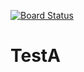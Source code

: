 [![Board Status](https://codedev.ms/OrgFromGH/4d518b36-fb18-42a3-a3f8-a84a73c3446b/06d7e183-d8b7-4f9e-a10e-a1214051bb60/_apis/work/boardbadge/0f9b9915-8100-4c4c-acd0-5dfa72528475)](https://codedev.ms/OrgFromGH/4d518b36-fb18-42a3-a3f8-a84a73c3446b/_boards/board/t/06d7e183-d8b7-4f9e-a10e-a1214051bb60/Microsoft.RequirementCategory)
# TestA